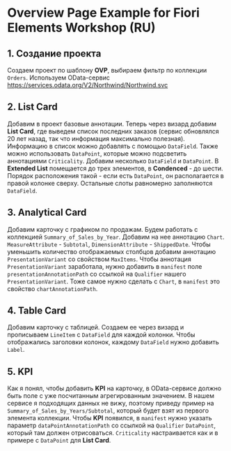 # Overview Page Example for Fiori Elements Workshop (RU)

## 1. Создание проекта
Создаем проект по шаблону **OVP**, выбираем фильтр по коллекции `Orders`.
Используем OData-сервис https://services.odata.org/V2/Northwind/Northwind.svc

## 2. List Card
Добавим в проект базовые аннотации. Теперь через визард добавим **List Card**, где выведем список последних заказов (сервис обновлялся 20 лет назад, так что информация максимально полезная). Информацию в список можно добавлять с помощью `DataField`. Также можно использовать `DataPoint`, которые можно подсветить аннотациями `Criticality`. Добавим несколько `DataField` и `DataPoint`.
В **Extended List** помещается до трех элементов, в **Condenced** - до шести. Порядок расположения такой - если есть `DataPoint`, он располагается в правой колонке сверху. Остальные слоты равномерно заполняются `DataField`. 

## 3. Analytical Card
Добавим карточку с графиком по продажам. Будем работать с коллекцией `Summary_of_Sales_by_Year`. Добавим на нее аннотацию `Chart`. `MeasureAttribute` - `Subtotal`, `DimensionAttribute` - `ShippedDate`. Чтобы уменьшить количество отображаемых столбцов добавим аннотацию `PresentationVariant` со свойством `MaxItems`. Чтобы аннотация `PresentationVariant` заработала, нужно добавить в `manifest` поле `presentationAnnotationPath` со ссылкой на `Qualifier` нашего `PresentationVariant`. Тоже самое нужно сделать с `Chart`, в `manifest` это свойство `chartAnnotationPath`.

## 4. Table Card
Добавим карточку с таблицей. Создаем ее через визард и прописываем `LineItem` c `DataField` для каждой колонки. Чтобы отображались заголовки колонок, каждому `DataField` нужно добавить `Label`.

## 5. KPI
Как я понял, чтобы добавить **KPI** на карточку, в OData-сервисе должно быть поле с уже посчитанным агрегированным значением. В нашем сервисе я подходящих данных не вижу, поэтому приведу пример на `Summary_of_Sales_by_Years/Subtotal`, который будет взят из первого элемента коллекции. Чтобы **KPI** появился, в `manifest` нужно указать параметр `dataPointAnnotationPath` со ссылкой на `Qualifier` `DataPoint`, который там должен отрисоваться. `Criticality` настраивается как и в примере с `DataPoint` для **List Card**.